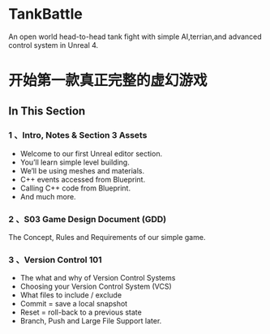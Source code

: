 # TankBattle
An open world head-to-head tank fight with simple AI,terrian,and advanced control system in Unreal 4.
# 开始第一款真正完整的虚幻游戏
## In This Section

### 1 、Intro, Notes & Section 3 Assets ###

+ Welcome to our first Unreal editor section.
+ You’ll learn simple level building.
+ We’ll be using meshes and materials.
+ C++ events accessed from Blueprint.
+ Calling C++ code from Blueprint.
+ And much more.

### 2 、S03 Game Design Document (GDD) ###

The Concept, Rules and Requirements of our simple game.

### 3 、Version Control 101 ###

+ The what and why of Version Control Systems
+ Choosing your Version Control System (VCS)
+ What files to include / exclude
+ Commit = save a local snapshot
+ Reset = roll-back to a previous state
+ Branch, Push and Large File Support later.
